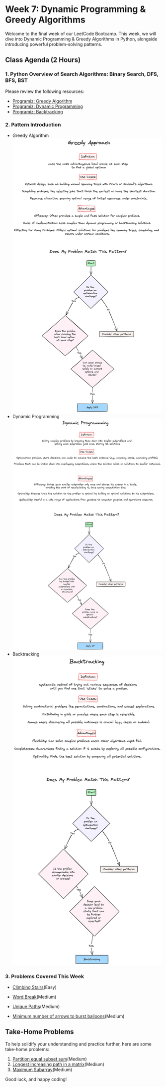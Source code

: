 # Week 7: Dynamic Programming & Greedy Algorithms

Welcome to the final week of our LeetCode Bootcamp. This week, we will dive into Dynamic Programming & Greedy Algorithms in Python, alongside introducing powerful problem-solving patterns.

## Class Agenda (2 Hours)

### 1. Python Overview of Search Algorithms: Binary Search, DFS, BFS, BST

Please review the following resources:

- [Programiz: Greedy Algorithm](https://www.programiz.com/dsa/greedy-algorithm)
- [Programiz: Dynamic Programming](https://www.programiz.com/dsa/dynamic-programming)
- [Programiz: Backtracking](https://www.programiz.com/dsa/backtracking-algorithm)

### 2. Pattern Introduction

- Greedy Algorithm ![alt text](./assets/Greedy.png)
- Dynamic Programming ![alt text](./assets/DP.png)
- Backtracking ![alt text](./assets/Backtracking.png)

### 3. Problems Covered This Week

- [Climbing Stairs](https://leetcode.com/problems/climbing-stairs/description/)(Easy)

- [Word Break](https://leetcode.com/problems/word-break/description/)(Medium)

- [Unique Paths](https://leetcode.com/problems/unique-paths/description/)(Medium)

- [Minimum number of arrows to burst balloons](https://leetcode.com/problems/minimum-number-of-arrows-to-burst-balloons/description/)(Medium)

## Take-Home Problems

To help solidify your understanding and practice further, here are some take-home problems:

1. [Partition equal subset sum](https://leetcode.com/problems/partition-equal-subset-sum/editorial/)(Medium)
2. [Longest increasing path in a matrix](https://leetcode.com/problems/coin-change/editorial/)(Medium)
3. [Maximum Subarray](https://leetcode.com/problems/maximum-subarray)(Medium)

Good luck, and happy coding!
